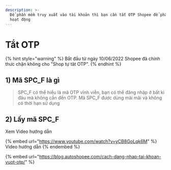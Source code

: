 ```yaml
---
description: >-
  Để phần mềm truy xuất vào tài khoản thì bạn cần tắt OTP Shopee để phần mềm
  hoạt động
---
```


# Tắt OTP

{% hint style="warning" %}
Bắt đầu từ ngày 10/06/2022 Shopee đã chính thưc chặn không cho "Shop tự tăt OTP".
{% endhint %}

## 1) Mã SPC\_F là gì

> SPC\_F có thể hiểu là mã OTP vĩnh viễn, bạn có thể đăng nhập ở bất kì đâu mà không cần đến OTP. Mã SPC\_F được dùng mãi mãi và không có thời hạn sử dụng

## 2) Lấy mã SPC\_F

Xem Video hướng dẫn

{% embed url="https://www.youtube.com/watch?v=yCB8GoLqk6M" %}
Video hướng dẫn
{% endembed %}

{% embed url="https://blog.autoshopee.com/cach-dang-nhap-tai-khoan-vuot-otp/" %}

